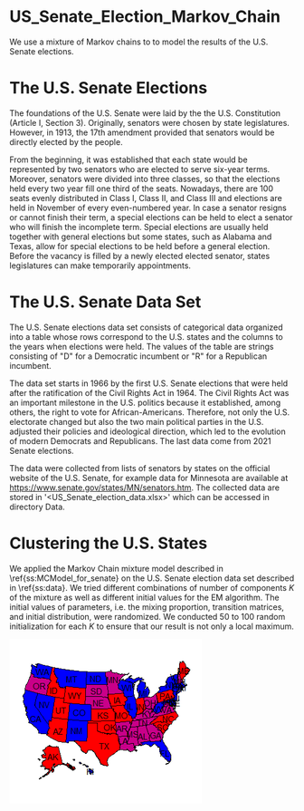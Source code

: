 # US_Senate_Election_Markov_Chain
We use a mixture of Markov chains to to model the results of the U.S. Senate elections.

# The U.S. Senate Elections
The foundations of the U.S. Senate were laid by the the U.S. Constitution (Article I, Section 3). Originally, senators were chosen by state legislatures. However, in 1913, the 17th amendment provided that senators would be directly elected by the people. 

From the beginning, it was established that each state would be represented by two senators who are elected to serve six-year terms. Moreover, senators were divided into three classes, so that the elections held every two year fill one third of the seats. Nowadays, there are 100 seats evenly distributed in Class I, Class II, and Class III and elections are held in November of every even-numbered year. In case a senator resigns or cannot finish their term, a special elections can be held to elect a senator who will finish the incomplete term. Special elections are usually held together with general elections but some states, such as Alabama and Texas, allow for special elections to be held before a general election. Before the vacancy is filled by a newly elected elected senator, states legislatures can make temporarily appointments.

# The U.S. Senate Data Set
The U.S. Senate elections data set consists of categorical data organized into a table whose rows correspond to the U.S. states and the columns to the years when elections were held. The values of the table are strings consisting of "D" for a Democratic incumbent or "R" for a Republican incumbent. 

The data set starts in 1966 by the first U.S. Senate elections that were held after the ratification of the Civil Rights Act in 1964. The Civil Rights Act was an important milestone in the U.S. politics because it established, among others, the right to vote for African-Americans. Therefore, not only the U.S. electorate changed but also the two main political parties in the U.S. adjusted their policies and ideological direction, which led to the evolution of modern Democrats and Republicans. The last data come from 2021 Senate elections.

The data were collected from lists of senators by states on the official website of the U.S. Senate, for example data for Minnesota are available at https://www.senate.gov/states/MN/senators.htm. The collected data are stored in '<US_Senate_election_data.xlsx>' which can be accessed in directory Data.

# Clustering the U.S. States
We applied the Markov Chain mixture model described in \ref{ss:MCModel_for_senate} on the U.S. Senate election data set described in \ref{ss:data}. We tried different combinations of number of components $K$ of the mixture as well as different initial values for the EM algorithm. The initial values of parameters, i.e. the mixing proportion, transition matrices, and initial distribution, were randomized. We conducted 50 to 100 random initialization for each $K$ to ensure that our result is not only a local maximum.

![fig 1](/figures/States_cluster_ord_1_K3.png)
